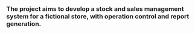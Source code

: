 ### The project aims to develop a stock and sales management system for a fictional store, with operation control and report generation.
